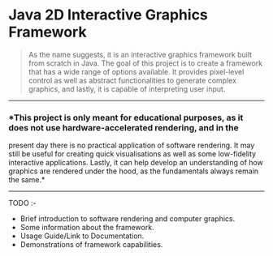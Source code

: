 # Java 2D Interactive Graphics Framework

> As the name suggests, it is an interactive graphics framework built from scratch in Java. The goal of this project is
> to create a framework that has a wide range of options available. It provides pixel-level control as well as abstract
> functionalities to generate complex graphics, and lastly, it is capable of interpreting user input.

---

### *This project is only meant for educational purposes, as it does not use hardware-accelerated rendering, and in the

present day there is no practical application of software rendering. It may still be useful for creating quick
visualisations as well as some low-fidelity interactive applications. Lastly, it can help develop an understanding of
how graphics are rendered under the hood, as the fundamentals always remain the same.*

---

TODO :-

- Brief introduction to software rendering and computer graphics.
- Some information about the framework.
- Usage Guide/Link to Documentation.
- Demonstrations of framework capabilities.